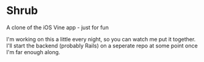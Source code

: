 Shrub
=====

A clone of the iOS Vine app - just for fun

I'm working on this a little every night, so you can watch me put it together.
I'll start the backend (probably Rails) on a seperate repo at some point once I'm far enough along.
